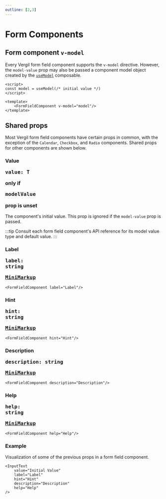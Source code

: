 ```yaml
---
outline: [2,3]
---
```


# Form Components

<script setup>
import { InputText } from '@8ctavio/vergil/components'
</script>

## Form component `v-model`

Every Vergil form field component supports the `v-model` directive. However, the `model-value` prop may also be passed a component model object created by the [`useModel`](/composables/useModel) composable.

```vue
<script>
const model = useModel(/* initial value */)
</script>

<template>
    <FormFieldComponent v-model="model"/>
</template>
```

## Shared props

Most Vergil form field components have certain props in common, with the exception of the `Calendar`, `Checkbox`, and `Radio` components. Shared props for other components are shown below.

### Value <Badge type="tip"><pre>value: T</pre></Badge> <Badge type="warning">only if <pre>modelValue</pre> prop is unset</Badge>

The component's initial value. This prop is ignored if the `model-value` prop is passed.

:::tip
Consult each form field component's API reference for its model value type and default value.
:::

### Label <Badge><pre>label: string</pre></Badge> <Badge><pre>[MiniMarkup](/mini-markup)</pre></Badge>

```vue
<FormFieldComponent label="Label"/>
```

### Hint <Badge><pre>hint: string</pre></Badge> <Badge><pre>[MiniMarkup](/mini-markup)</pre></Badge>

```vue
<FormFieldComponent hint="Hint"/>
```

### Description <Badge><pre>description: string</pre></Badge> <Badge><pre>[MiniMarkup](/mini-markup)</pre></Badge>

```vue
<FormFieldComponent description="Description"/>
```

### Help <Badge><pre>help: string</pre></Badge> <Badge><pre>[MiniMarkup](/mini-markup)</pre></Badge>

```vue
<FormFieldComponent help="Help"/>
```

### Example

Visualization of some of the previous props in a form field component.

```vue
<InputText
    value="Initial Value"
    label="Label"
    hint="Hint"
    description="Description"
    help="Help"
/>
```

<Demo>
    <InputText
        value="Initial Value"
        label="Label"
        hint="Hint"
        description="Description"
        help="Help"
        />
</Demo>